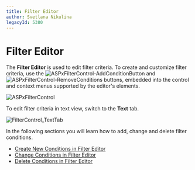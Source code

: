 ```yaml
---
title: Filter Editor
author: Svetlana Nikulina
legacyId: 5380
---
```

# Filter Editor
The **Filter Editor** is used to edit filter criteria. To create and customize filter criteria, use the ![ASPxFilterControl-AddConditionButton](../images/img8915.png) and ![ASPxFilterControl-RemoveConditions](../images/img8916.png) buttons, embedded into the control and context menus supported by the editor's elements.

![ASPxFilterControl](../images/img8917.png)   

To edit filter criteria in text view, switch to the **Text** tab.

![FilterControl_TextTab](../images/img11359.png)

In the following sections you will learn how to add, change and delete filter conditions.
* [Create New Conditions in Filter Editor](filter-editor/create-new-conditions-in-filter-editor.md)
* [Change Conditions in Filter Editor](filter-editor/change-conditions-in-filter-editor.md)
* [Delete Conditions in Filter Editor](filter-editor/delete-conditions-in-filter-editor.md)
